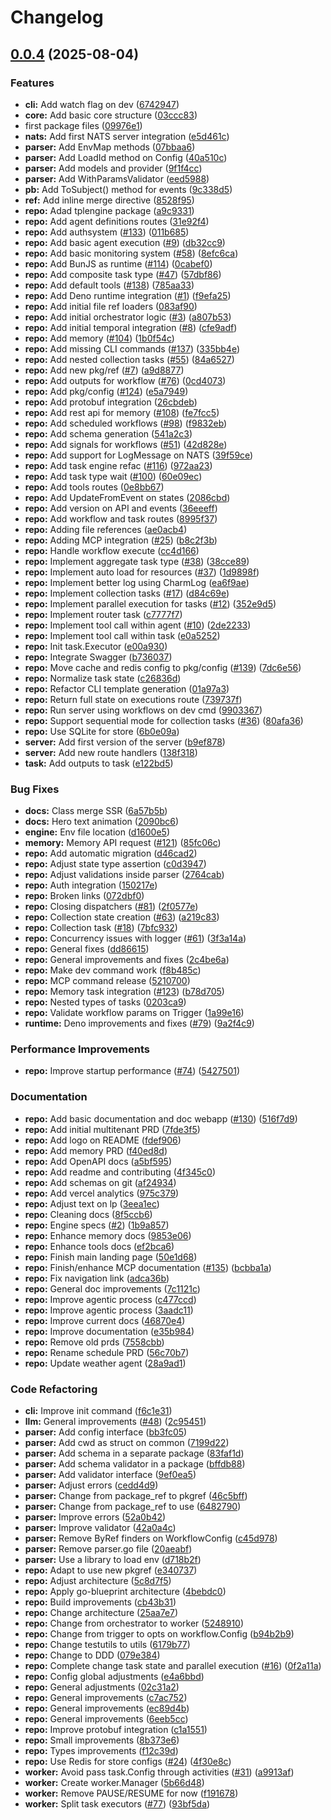 # Changelog

## [0.0.4](https://github.com/compozy/compozy/compare/v0.0.3...v0.0.4) (2025-08-04)


### Features

* **cli:** Add watch flag on dev ([6742947](https://github.com/compozy/compozy/commit/6742947a20e807f4698d4b9a56ffed04bede435b))
* **core:** Add basic core structure ([03ccc83](https://github.com/compozy/compozy/commit/03ccc83294b54acf63785b2bd28a34393009f9ea))
* first package files ([09976e1](https://github.com/compozy/compozy/commit/09976e10cb6a85939f3e687e78eae27bd4be94cb))
* **nats:** Add first NATS server integration ([e5d461c](https://github.com/compozy/compozy/commit/e5d461c90598ff287d4b067312a101f8bc7f2fb6))
* **parser:** Add EnvMap methods ([07bbaa6](https://github.com/compozy/compozy/commit/07bbaa67b95520a51bd34511ad6c5816be2b789a))
* **parser:** Add LoadId method on Config ([40a510c](https://github.com/compozy/compozy/commit/40a510c819169777c2bd6c4ac257855287f21d6b))
* **parser:** Add models and provider ([9f1f4cc](https://github.com/compozy/compozy/commit/9f1f4cc965967d982913ea212249958073f893c5))
* **parser:** Add WithParamsValidator ([eed5988](https://github.com/compozy/compozy/commit/eed59885412d3608967a7b4e5dc8e18dbdebe158))
* **pb:** Add ToSubject() method for events ([9c338d5](https://github.com/compozy/compozy/commit/9c338d5c1ef8513156d3375097317f2b5e68f11b))
* **ref:** Add inline merge directive ([8528f95](https://github.com/compozy/compozy/commit/8528f95f2dc356f097cf1637d51c29ae0b47e6f4))
* **repo:** Adad tplengine package ([a9c9331](https://github.com/compozy/compozy/commit/a9c9331543b6887fff3f70d38808c97edd3e77be))
* **repo:** Add agent definitions routes ([31e92f4](https://github.com/compozy/compozy/commit/31e92f4e36bb5c360097ab8acc050588f5f772ef))
* **repo:** Add authsystem ([#133](https://github.com/compozy/compozy/issues/133)) ([011b685](https://github.com/compozy/compozy/commit/011b685eaad7a2db02c509c145fd07126cffdf48))
* **repo:** Add basic agent execution ([#9](https://github.com/compozy/compozy/issues/9)) ([db32cc9](https://github.com/compozy/compozy/commit/db32cc9e5445b9cb37c6a355aa82a2073ff00f68))
* **repo:** Add basic monitoring system ([#58](https://github.com/compozy/compozy/issues/58)) ([8efc6ca](https://github.com/compozy/compozy/commit/8efc6caa40d847e560d08f2e43c1b7d0a48d8c66))
* **repo:** Add BunJS as runtime ([#114](https://github.com/compozy/compozy/issues/114)) ([0cabef0](https://github.com/compozy/compozy/commit/0cabef07a3bebe89d58757b7a9febae92736b428))
* **repo:** Add composite task type ([#47](https://github.com/compozy/compozy/issues/47)) ([57dbf86](https://github.com/compozy/compozy/commit/57dbf86f797adde957e7527dade8048a6a2b35d9))
* **repo:** Add default tools ([#138](https://github.com/compozy/compozy/issues/138)) ([785aa33](https://github.com/compozy/compozy/commit/785aa33f0a7a40fd8e6b377dea8cd2cb1d9537d9))
* **repo:** Add Deno runtime integration ([#1](https://github.com/compozy/compozy/issues/1)) ([f9efa25](https://github.com/compozy/compozy/commit/f9efa2507ec7c8eacd431e9f910d7ef6d6efc882))
* **repo:** Add initial file ref loaders ([083af90](https://github.com/compozy/compozy/commit/083af908df8f208c6da479983550f1336a2f3864))
* **repo:** Add initial orchestrator logic ([#3](https://github.com/compozy/compozy/issues/3)) ([a807b53](https://github.com/compozy/compozy/commit/a807b53376f2d790f1ae326ed5ca3ee6f50e6fa0))
* **repo:** Add initial temporal integration ([#8](https://github.com/compozy/compozy/issues/8)) ([cfe9adf](https://github.com/compozy/compozy/commit/cfe9adfec9d3fa4a3563273c19fea3360efd6a15))
* **repo:** Add memory ([#104](https://github.com/compozy/compozy/issues/104)) ([1b0f54c](https://github.com/compozy/compozy/commit/1b0f54c8afafec896ca1da470e2c283969636df2))
* **repo:** Add missing CLI commands  ([#137](https://github.com/compozy/compozy/issues/137)) ([335bb4e](https://github.com/compozy/compozy/commit/335bb4e70af4e12709c1b657abb306ffa25e920b))
* **repo:** Add nested collection tasks ([#55](https://github.com/compozy/compozy/issues/55)) ([84a6527](https://github.com/compozy/compozy/commit/84a6527ec8bba19f5352541b63b59eabbd4094b9))
* **repo:** Add new pkg/ref  ([#7](https://github.com/compozy/compozy/issues/7)) ([a9d8877](https://github.com/compozy/compozy/commit/a9d88776ed5563b69b2bafcdd9ed0e954ba822df))
* **repo:** Add outputs for workflow ([#76](https://github.com/compozy/compozy/issues/76)) ([0cd4073](https://github.com/compozy/compozy/commit/0cd40735a32acc2f5cf1371b4a080f69f35b3df3))
* **repo:** Add pkg/config ([#124](https://github.com/compozy/compozy/issues/124)) ([e5a7949](https://github.com/compozy/compozy/commit/e5a794979fb3436c83f0591c0573aec96f96afb4))
* **repo:** Add protobuf integration ([26cbdeb](https://github.com/compozy/compozy/commit/26cbdebba750a2d2024fbc9c525af7fffb814656))
* **repo:** Add rest api for memory ([#108](https://github.com/compozy/compozy/issues/108)) ([fe7fcc5](https://github.com/compozy/compozy/commit/fe7fcc54056248207736aeec5ef57b3b57c3ae97))
* **repo:** Add scheduled workflows ([#98](https://github.com/compozy/compozy/issues/98)) ([f9832eb](https://github.com/compozy/compozy/commit/f9832eb429e4fd2569c2a49be17b3d05964772b9))
* **repo:** Add schema generation ([541a2c3](https://github.com/compozy/compozy/commit/541a2c38b43dc95e790105d7d595c925f57b1819))
* **repo:** Add signals for workflows ([#51](https://github.com/compozy/compozy/issues/51)) ([42d828e](https://github.com/compozy/compozy/commit/42d828efd40cc7d6bc1cf80f880f6a6ce7f200fc))
* **repo:** Add support for LogMessage on NATS ([39f59ce](https://github.com/compozy/compozy/commit/39f59ce04e7a0c8662f4faa9473c717677d18ab8))
* **repo:** Add task engine refac ([#116](https://github.com/compozy/compozy/issues/116)) ([972aa23](https://github.com/compozy/compozy/commit/972aa23bb5b232194f6987dd2065c3da92a2ddc5))
* **repo:** Add task type wait ([#100](https://github.com/compozy/compozy/issues/100)) ([60e09ec](https://github.com/compozy/compozy/commit/60e09ec753a8988f36cf6c99f969031df51e4db7))
* **repo:** Add tools routes ([0e8bb67](https://github.com/compozy/compozy/commit/0e8bb674e6850d339d5b3f1964259e8749d1fd4b))
* **repo:** Add UpdateFromEvent on states ([2086cbd](https://github.com/compozy/compozy/commit/2086cbdcca1969b6e6b8179be28fdf5e6cbfd7c5))
* **repo:** Add version on API and events ([36eeeff](https://github.com/compozy/compozy/commit/36eeeff445737f408d834ee395fe20ad6f0d475f))
* **repo:** Add workflow and task routes ([8995f37](https://github.com/compozy/compozy/commit/8995f3769834b8f231d0b1e5e5d445b8013baf77))
* **repo:** Adding file references ([ae0acb4](https://github.com/compozy/compozy/commit/ae0acb408910b41d19500b01a0f2bd6ca8b24f7e))
* **repo:** Adding MCP integration ([#25](https://github.com/compozy/compozy/issues/25)) ([b8c2f3b](https://github.com/compozy/compozy/commit/b8c2f3b05d19a155b9144976e3ed1bbfdaa9ef46))
* **repo:** Handle workflow execute ([cc4d166](https://github.com/compozy/compozy/commit/cc4d166dcc546608e2d142e5d74adc3fa916b414))
* **repo:** Implement aggregate task type ([#38](https://github.com/compozy/compozy/issues/38)) ([38cce89](https://github.com/compozy/compozy/commit/38cce89c1707777431509b31a190b5244113e219))
* **repo:** Implement auto load for resources ([#37](https://github.com/compozy/compozy/issues/37)) ([1d9898f](https://github.com/compozy/compozy/commit/1d9898f988533504e9f6daf2f23f1c835c4abd47))
* **repo:** Implement better log using CharmLog ([ea6f9ae](https://github.com/compozy/compozy/commit/ea6f9aeb1c70ea2940b463cbb5437f06cf2e3cb9))
* **repo:** Implement collection tasks ([#17](https://github.com/compozy/compozy/issues/17)) ([d84c69e](https://github.com/compozy/compozy/commit/d84c69e366ef5b0effb8fc6ba640cae86250fd66))
* **repo:** Implement parallel execution for tasks ([#12](https://github.com/compozy/compozy/issues/12)) ([352e9d5](https://github.com/compozy/compozy/commit/352e9d564f5b3dc16526e2028d51250fe23b4adf))
* **repo:** Implement router task ([c7777f7](https://github.com/compozy/compozy/commit/c7777f7c9064067978529394204e74b17afbc265))
* **repo:** Implement tool call within agent ([#10](https://github.com/compozy/compozy/issues/10)) ([2de2233](https://github.com/compozy/compozy/commit/2de22338f3b0cd118e7078b157e8e4a8cc274aaf))
* **repo:** Implement tool call within task ([e0a5252](https://github.com/compozy/compozy/commit/e0a52525ece5fc66c5662662f991e34bbcb28965))
* **repo:** Init task.Executor ([e00a930](https://github.com/compozy/compozy/commit/e00a930d417339c4df3d56163c58cc9039dd61df))
* **repo:** Integrate Swagger ([b736037](https://github.com/compozy/compozy/commit/b736037aeeea5b47c94a594a910fdb1023886660))
* **repo:** Move cache and redis config to pkg/config ([#139](https://github.com/compozy/compozy/issues/139)) ([7dc6e56](https://github.com/compozy/compozy/commit/7dc6e56fbc53d3aabcd14dc99edd2aa044e9ef21))
* **repo:** Normalize task state ([c26836d](https://github.com/compozy/compozy/commit/c26836d4e7fb4649f543334dc27221508a3d334a))
* **repo:** Refactor CLI template generation ([01a97a3](https://github.com/compozy/compozy/commit/01a97a32fe10cc484d4bfcce8e8d37404da0b768))
* **repo:** Return full state on executions route ([739737f](https://github.com/compozy/compozy/commit/739737f3c82df2eb8b2852c2617fadbc37a34fd4))
* **repo:** Run server using workflows on dev cmd ([9903367](https://github.com/compozy/compozy/commit/99033679db52ce1ed11fbdb2b994718f674341a2))
* **repo:** Support sequential mode for collection tasks ([#36](https://github.com/compozy/compozy/issues/36)) ([80afa36](https://github.com/compozy/compozy/commit/80afa36a5eb571de6cf5e9a47adf3b0b4b366ee5))
* **repo:** Use SQLite for store ([6b0e09a](https://github.com/compozy/compozy/commit/6b0e09a0505638e636d4cbb3bc24da77659939a9))
* **server:** Add first version of the server ([b9ef878](https://github.com/compozy/compozy/commit/b9ef878fc12c82930a2f4142d5d79fa924faa4aa))
* **server:** Add new route handlers ([138f318](https://github.com/compozy/compozy/commit/138f318df5865c236d2d19b31430720c8ce18363))
* **task:** Add outputs to task ([e122bd5](https://github.com/compozy/compozy/commit/e122bd56df238e644226e18c5d3f058a7400d6bf))


### Bug Fixes

* **docs:** Class merge SSR ([6a57b5b](https://github.com/compozy/compozy/commit/6a57b5b96cfbd0362a542225165d8e3957dfd73f))
* **docs:** Hero text animation ([2090bc6](https://github.com/compozy/compozy/commit/2090bc642530dd635cd373b3c6eea0057e3fe058))
* **engine:** Env file location ([d1600e5](https://github.com/compozy/compozy/commit/d1600e5a6d9973065d9e3931d7f1391334002772))
* **memory:** Memory API request ([#121](https://github.com/compozy/compozy/issues/121)) ([85fc06c](https://github.com/compozy/compozy/commit/85fc06c2431b7f69cb12c73ed0184fa0c7495431))
* **repo:** Add automatic migration ([d46cad2](https://github.com/compozy/compozy/commit/d46cad255bd6018430320d78e5c30110cad12ebe))
* **repo:** Adjust state type assertion ([c0d3947](https://github.com/compozy/compozy/commit/c0d394779beb9468c09405ca3f95942cfaa991c1))
* **repo:** Adjust validations inside parser ([2764cab](https://github.com/compozy/compozy/commit/2764cab6646635be439939e5b6792b33fc8e4db4))
* **repo:** Auth integration ([150217e](https://github.com/compozy/compozy/commit/150217e6cd30979c3ec72aca48fc8246396d3989))
* **repo:** Broken links ([072dbf0](https://github.com/compozy/compozy/commit/072dbf0b3d5255bd9a2517884414d50a3cd1df2a))
* **repo:** Closing dispatchers ([#81](https://github.com/compozy/compozy/issues/81)) ([2f0577e](https://github.com/compozy/compozy/commit/2f0577eebe00fe7a6ecb9c0a3ef8b34baf7afe27))
* **repo:** Collection state creation ([#63](https://github.com/compozy/compozy/issues/63)) ([a219c83](https://github.com/compozy/compozy/commit/a219c8336cadf0037cb44502be5197e81435e4f9))
* **repo:** Collection task ([#18](https://github.com/compozy/compozy/issues/18)) ([7bfc932](https://github.com/compozy/compozy/commit/7bfc932593fb757e06c8a54b380b6b5a622b81a5))
* **repo:** Concurrency issues with logger ([#61](https://github.com/compozy/compozy/issues/61)) ([3f3a14a](https://github.com/compozy/compozy/commit/3f3a14affc07aca5ce0cbde001c4f4303ed4e6dc))
* **repo:** General fixes ([dd86615](https://github.com/compozy/compozy/commit/dd866151fc999d2062cbf84134c37d91ac65e19a))
* **repo:** General improvements and fixes ([2c4be6a](https://github.com/compozy/compozy/commit/2c4be6aabaaadd0a8c8928e7e22be1b036d4261a))
* **repo:** Make dev command work ([f8b485c](https://github.com/compozy/compozy/commit/f8b485c5aad545281d1453ed9b4db8cd8f1ced2c))
* **repo:** MCP command release ([5210700](https://github.com/compozy/compozy/commit/52107000ed04dcfe81853829e0db315122e92225))
* **repo:** Memory task integration ([#123](https://github.com/compozy/compozy/issues/123)) ([b78d705](https://github.com/compozy/compozy/commit/b78d705332df6fa9cd6e3ea373c4a120e7c5e0ce))
* **repo:** Nested types of tasks ([0203ca9](https://github.com/compozy/compozy/commit/0203ca92dc08a6d84810cd65dfd50b2286201ae8))
* **repo:** Validate workflow params on Trigger ([1a99e16](https://github.com/compozy/compozy/commit/1a99e160b0c3409af6608ddf353e7b1cc536744a))
* **runtime:** Deno improvements and fixes ([#79](https://github.com/compozy/compozy/issues/79)) ([9a2f4c9](https://github.com/compozy/compozy/commit/9a2f4c9ad1c3428abc94c991edb77f2e876672ac))


### Performance Improvements

* **repo:** Improve startup performance ([#74](https://github.com/compozy/compozy/issues/74)) ([5427501](https://github.com/compozy/compozy/commit/54275011d8469414fc4705d535c09631814ff3cd))


### Documentation

* **repo:** Add basic documentation and doc webapp ([#130](https://github.com/compozy/compozy/issues/130)) ([516f7d9](https://github.com/compozy/compozy/commit/516f7d957f296505a2c67b8bd3a5acdb65e305d3))
* **repo:** Add initial multitenant PRD ([7fde3f5](https://github.com/compozy/compozy/commit/7fde3f546ccb0782b6aeb25a8a9e91edf2913402))
* **repo:** Add logo on README ([fdef906](https://github.com/compozy/compozy/commit/fdef90652ee3534c27a77f86a9ca18a29e35c5b9))
* **repo:** Add memory PRD ([f40ed8d](https://github.com/compozy/compozy/commit/f40ed8d7a4d931c98c4700447d6d1dc688204025))
* **repo:** Add OpenAPI docs ([a5bf595](https://github.com/compozy/compozy/commit/a5bf5957cb2359173f8f1619e4bed91dc2c81dcf))
* **repo:** Add readme and contributing ([4f345c0](https://github.com/compozy/compozy/commit/4f345c0305caeadf72cb1515d771b495456cf400))
* **repo:** Add schemas on git ([af24934](https://github.com/compozy/compozy/commit/af24934b79b551850133c45b4bc732700309a172))
* **repo:** Add vercel analytics ([975c379](https://github.com/compozy/compozy/commit/975c379022267c4ea3e28d5fb92221e09ad921ac))
* **repo:** Adjust text on lp ([3eea1ec](https://github.com/compozy/compozy/commit/3eea1ec67a8a62d41886aee0f69e97caeff37d24))
* **repo:** Cleaning docs ([8f5ccb6](https://github.com/compozy/compozy/commit/8f5ccb678de8f178bcc9189d52d81a424ac3b8e1))
* **repo:** Engine specs ([#2](https://github.com/compozy/compozy/issues/2)) ([1b9a857](https://github.com/compozy/compozy/commit/1b9a857b5fefba9fdc4e4a0fc748ca4c3e0cae31))
* **repo:** Enhance memory docs ([9853e06](https://github.com/compozy/compozy/commit/9853e0650f7ed8314937eebc22690a9499b2ace1))
* **repo:** Enhance tools docs ([ef2bca6](https://github.com/compozy/compozy/commit/ef2bca6af101b7decbc0d22b79236e623987c13a))
* **repo:** Finish main landing page ([50e1d68](https://github.com/compozy/compozy/commit/50e1d687448c363536538edef5f909c1e786232f))
* **repo:** Finish/enhance MCP documentation ([#135](https://github.com/compozy/compozy/issues/135)) ([bcbba1a](https://github.com/compozy/compozy/commit/bcbba1a50e4a975a4e9ba5c753d8ff81fab0aa27))
* **repo:** Fix navigation link ([adca36b](https://github.com/compozy/compozy/commit/adca36b2d5f4971380d9c2ac7c2876439652a491))
* **repo:** General doc improvements ([7c1121c](https://github.com/compozy/compozy/commit/7c1121c6bb62aabd76d122b5cc4172bc0aea889e))
* **repo:** Improve agentic process ([c477ccd](https://github.com/compozy/compozy/commit/c477ccd4e7f41f236daf06eb122943f0aadcc592))
* **repo:** Improve agentic process ([3aadc11](https://github.com/compozy/compozy/commit/3aadc11df029e00247cc34ab26c40ef6cec35cfa))
* **repo:** Improve current docs ([46870e4](https://github.com/compozy/compozy/commit/46870e44228ddbdcdd0d24396ae1a6d991f43069))
* **repo:** Improve documentation ([e35b984](https://github.com/compozy/compozy/commit/e35b98427051be5c6d030e216f1599b5063f78a2))
* **repo:** Remove old prds ([7558cbb](https://github.com/compozy/compozy/commit/7558cbb4e851d2c5f582004c83459699f1a5e1a9))
* **repo:** Rename schedule PRD ([56c70b7](https://github.com/compozy/compozy/commit/56c70b75a1287644a8cce98b5d613052c8fab1e7))
* **repo:** Update weather agent ([28a9ad1](https://github.com/compozy/compozy/commit/28a9ad167480258d87561d7e14e026d6a6da7e4c))


### Code Refactoring

* **cli:** Improve init command ([f6c1e31](https://github.com/compozy/compozy/commit/f6c1e317b80084e8c62ed2582e077fb4e3e2dc56))
* **llm:** General improvements ([#48](https://github.com/compozy/compozy/issues/48)) ([2c95451](https://github.com/compozy/compozy/commit/2c954510312a866531c221ab732af1ca15f612e9))
* **parser:** Add config interface ([bb3fc05](https://github.com/compozy/compozy/commit/bb3fc055359f31eb0b8b8cbc6d057a4f0121fd5f))
* **parser:** Add cwd as struct on common ([7199d22](https://github.com/compozy/compozy/commit/7199d229defdef5f16170889a4714c2790b452df))
* **parser:** Add schema in a separate package ([83faf1d](https://github.com/compozy/compozy/commit/83faf1d248656367fcd1076ee19978f49ac2bed7))
* **parser:** Add schema validator in a package ([bffdb88](https://github.com/compozy/compozy/commit/bffdb88c813e5c65eeb9a59e364e65920701f871))
* **parser:** Add validator interface ([9ef0ea5](https://github.com/compozy/compozy/commit/9ef0ea514a0909355440472c9ab5d133aeae629d))
* **parser:** Adjust errors ([cedd4d9](https://github.com/compozy/compozy/commit/cedd4d988e164397dc145a384fb4a9eb4ef6c676))
* **parser:** Change from package_ref to pkgref ([46c5bff](https://github.com/compozy/compozy/commit/46c5bff11c6a3419516cf7d72ad9abfa770e48b0))
* **parser:** Change from package_ref to use ([6482790](https://github.com/compozy/compozy/commit/6482790f0c509a46028042be15d8ba3658a34cb4))
* **parser:** Improve errors ([52a0b42](https://github.com/compozy/compozy/commit/52a0b4241480d707d4b1b0112ed464031ee5cad3))
* **parser:** Improve validator ([42a0a4c](https://github.com/compozy/compozy/commit/42a0a4ceddbd6aa548ed9787f324bae0c14d59cc))
* **parser:** Remove ByRef finders on WorkflowConfig ([c45d978](https://github.com/compozy/compozy/commit/c45d978e0975391a764bc29ea87f2cd9e56c9d5d))
* **parser:** Remove parser.go file ([20aeabf](https://github.com/compozy/compozy/commit/20aeabf86049c9bab48e58be7102ba9fec458752))
* **parser:** Use a library to load env ([d718b2f](https://github.com/compozy/compozy/commit/d718b2f2a905bfa81bf36f435b79d814efb43000))
* **repo:** Adapt to use new pkgref ([e340737](https://github.com/compozy/compozy/commit/e3407373786b7e224fe8031da9421388bc2e47cd))
* **repo:** Adjust architecture ([5c8d7f5](https://github.com/compozy/compozy/commit/5c8d7f5d2162b3dcd382ee424242e75e0bcc6e4c))
* **repo:** Apply go-blueprint architecture ([4bebdc0](https://github.com/compozy/compozy/commit/4bebdc019cc0a895855ac0c58b6a67463f4cf365))
* **repo:** Build improvements ([cb43b31](https://github.com/compozy/compozy/commit/cb43b31784ca05a12e5b65ddfc4a74ffe6886685))
* **repo:** Change architecture ([25aa7e7](https://github.com/compozy/compozy/commit/25aa7e70c6a36b9e0f2ffc99eea5e16fcef62250))
* **repo:** Change from orchestrator to worker ([5248910](https://github.com/compozy/compozy/commit/52489108749a762b1707ad7540069b81a77b0718))
* **repo:** Change from trigger to opts on workflow.Config ([b94b2b9](https://github.com/compozy/compozy/commit/b94b2b904070cc5c7550bc92682749a5e14e9bd7))
* **repo:** Change testutils to utils ([6179b77](https://github.com/compozy/compozy/commit/6179b77bf4f4b106487944bf372aa626c5ab223f))
* **repo:** Change to DDD ([079e384](https://github.com/compozy/compozy/commit/079e38495e96d60532dae4897996465234288810))
* **repo:** Complete change task state and parallel execution ([#16](https://github.com/compozy/compozy/issues/16)) ([0f2a11a](https://github.com/compozy/compozy/commit/0f2a11ae81cbc8a088f2c5d999a99d91609261d6))
* **repo:** Config global adjustments ([e4a6bbd](https://github.com/compozy/compozy/commit/e4a6bbd1b04be52c6fa6f33eaa072eee38bc4642))
* **repo:** General adjustments ([02c31a2](https://github.com/compozy/compozy/commit/02c31a206477be30c5d89e10497ea6bfdd6fbc55))
* **repo:** General improvements ([c7ac752](https://github.com/compozy/compozy/commit/c7ac7520ebfa61d24971bc65582461832d87666e))
* **repo:** General improvements ([ec89d4b](https://github.com/compozy/compozy/commit/ec89d4bdad0a3c3b3a8d2c317f795438372c033e))
* **repo:** General improvements ([6eeb5cc](https://github.com/compozy/compozy/commit/6eeb5ccba4aa7eb60eb2fae3b05edab349419c0e))
* **repo:** Improve protobuf integration ([c1a1551](https://github.com/compozy/compozy/commit/c1a15514f93feb042997712f270ba19076f2ba99))
* **repo:** Small improvements ([8b373e6](https://github.com/compozy/compozy/commit/8b373e6e284f380b7d9ff32478a77f12960d74e7))
* **repo:** Types improvements ([f12c39d](https://github.com/compozy/compozy/commit/f12c39d55a08ec79e045bf658fbf3d9e634194f3))
* **repo:** Use Redis for store configs ([#24](https://github.com/compozy/compozy/issues/24)) ([4f30e8c](https://github.com/compozy/compozy/commit/4f30e8c7ea242c17078537d9a0a7b8b315519894))
* **worker:** Avoid pass task.Config through activities ([#31](https://github.com/compozy/compozy/issues/31)) ([a9913af](https://github.com/compozy/compozy/commit/a9913afdb2bd70077705683744159ced643d1afc))
* **worker:** Create worker.Manager ([5b66d48](https://github.com/compozy/compozy/commit/5b66d486dc253a5533c617ca0dd4118582bb07c6))
* **worker:** Remove PAUSE/RESUME for now ([f191678](https://github.com/compozy/compozy/commit/f1916782691468428904c5f42e038db48182ce2c))
* **worker:** Split task executors  ([#77](https://github.com/compozy/compozy/issues/77)) ([93bf5da](https://github.com/compozy/compozy/commit/93bf5da418bf343d05211498111dc48843539128))
